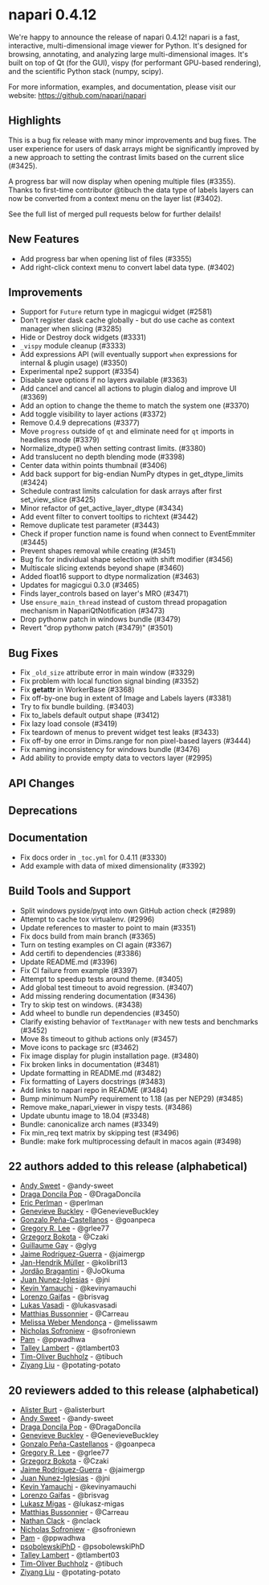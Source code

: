 # napari 0.4.12

We're happy to announce the release of napari 0.4.12!
napari is a fast, interactive, multi-dimensional image viewer for Python.
It's designed for browsing, annotating, and analyzing large multi-dimensional
images. It's built on top of Qt (for the GUI), vispy (for performant GPU-based
rendering), and the scientific Python stack (numpy, scipy).

For more information, examples, and documentation, please visit our website:
https://github.com/napari/napari

## Highlights

This is a bug fix release with many minor improvements and bug fixes. The user
experience for users of dask arrays might be significantly improved by a new
approach to setting the contrast limits based on the current slice (#3425).

A progress bar will now display when opening multiple files (#3355).
Thanks to first-time contributor @tibuch the data type of labels layers can now
be converted from a context menu on the layer list (#3402).

See the full list of merged pull requests below for further delails!

## New Features

- Add progress bar when opening list of files (#3355)
- Add right-click context menu to convert label data type. (#3402)

## Improvements

- Support for `Future` return type in magicgui widget (#2581)
- Don't register dask cache globally - but do use cache as context manager when slicing (#3285)
- Hide or Destroy dock widgets (#3331)
- `_vispy` module cleanup (#3333)
- Add expressions API (will eventually support `when` expressions for internal & plugin usage) (#3350)
- Experimental npe2 support (#3354)
- Disable save options if no layers available (#3363)
- Add cancel and cancel all actions to plugin dialog and improve UI (#3369)
- Add an option to change the theme to match the system one (#3370)
- Add toggle visibility to layer actions (#3372)
- Remove 0.4.9 deprecations (#3377)
- Move `progress` outside of `qt` and eliminate need for `qt` imports in headless mode (#3379)
- Normalize_dtype() when setting contrast limits. (#3380)
- Add translucent no depth blending mode (#3398)
- Center data within points thumbnail (#3406)
- Add back support for big-endian NumPy dtypes in get_dtype_limits (#3424)
- Schedule contrast limits calculation for dask arrays after first set_view_slice (#3425)
- Minor refactor of get_active_layer_dtype (#3434)
- Add event filter to convert tooltips to richtext (#3442)
- Remove duplicate test parameter (#3443)
- Check if proper function name is found when connect to EventEmmiter (#3445)
- Prevent shapes removal while creating (#3451)
- Bug fix for individual shape selection with shift modifier (#3456)
- Multiscale slicing extends beyond shape (#3460)
- Added float16 support to dtype normalization (#3463)
- Updates for magicgui 0.3.0 (#3465)
- Finds layer_controls based on layer's MRO (#3471)
- Use `ensure_main_thread` instead of custom thread propagation mechanism in NapariQtNotification (#3473)
- Drop pythonw patch in windows bundle (#3479)
- Revert "drop pythonw patch (#3479)" (#3501)

## Bug Fixes

- Fix `_old_size` attribute error in main window (#3329)
- Fix problem with local function signal binding (#3352)
- Fix __getattr__ in WorkerBase (#3368)
- Fix off-by-one bug in extent of Image and Labels layers (#3381)
- Try to fix bundle building. (#3403)
- Fix to_labels default output shape (#3412)
- Fix lazy load console (#3419)
- Fix teardown of menus to prevent widget test leaks (#3433)
- Fix off-by one error in Dims.range for non pixel-based layers (#3444)
- Fix naming inconsistency for windows bundle (#3476)
- Add ability to provide empty data to vectors layer (#2995)

## API Changes

## Deprecations

## Documentation

- Fix docs order in `_toc.yml` for 0.4.11 (#3330)
- Add example with data of mixed dimensionality (#3392)

## Build Tools and Support

- Split windows pyside/pyqt into own GitHub action check (#2989)
- Attempt to cache tox virtualenv. (#2996)
- Update references to master to point to main (#3351)
- Fix docs build from main branch (#3365)
- Turn on testing examples on CI again (#3367)
- Add certifi to dependencies (#3386)
- Update README.md (#3396)
- Fix CI failure from example (#3397)
- Attempt to speedup tests around theme. (#3405)
- Add global test timeout to avoid regression. (#3407)
- Add missing rendering documentation (#3436)
- Try to skip test on windows. (#3438)
- Add wheel to bundle run dependencies (#3450)
- Clarify existing behavior of `TextManager` with new tests and benchmarks (#3452)
- Move 8s timeout to github actions only (#3457)
- Move icons to package src (#3462)
- Fix image display for plugin installation page. (#3480)
- Fix broken links in documentation (#3481)
- Update formatting in README.md (#3482)
- Fix formatting of Layers docstrings (#3483)
- Add links to napari repo in README (#3484)
- Bump minimum NumPy requirement to 1.18 (as per NEP29) (#3485)
- Remove make_napari_viewer in vispy tests. (#3486)
- Update ubuntu image to 18.04 (#3348)
- Bundle: canonicalize arch names (#3349)
- Fix min_req text matrix by skipping test (#3496)
- Bundle: make fork multiprocessing default in macos again (#3498)

## 22 authors added to this release (alphabetical)

- [Andy Sweet](https://github.com/napari/napari/commits?author=andy-sweet) - @andy-sweet
- [Draga Doncila Pop](https://github.com/napari/napari/commits?author=DragaDoncila) - @DragaDoncila
- [Eric Perlman](https://github.com/napari/napari/commits?author=perlman) - @perlman
- [Genevieve Buckley](https://github.com/napari/napari/commits?author=GenevieveBuckley) - @GenevieveBuckley
- [Gonzalo Peña-Castellanos](https://github.com/napari/napari/commits?author=goanpeca) - @goanpeca
- [Gregory R. Lee](https://github.com/napari/napari/commits?author=grlee77) - @grlee77
- [Grzegorz Bokota](https://github.com/napari/napari/commits?author=Czaki) - @Czaki
- [Guillaume Gay](https://github.com/napari/napari/commits?author=glyg) - @glyg
- [Jaime Rodríguez-Guerra](https://github.com/napari/napari/commits?author=jaimergp) - @jaimergp
- [Jan-Hendrik Müller](https://github.com/napari/napari/commits?author=kolibril13) - @kolibril13
- [Jordão Bragantini](https://github.com/napari/napari/commits?author=JoOkuma) - @JoOkuma
- [Juan Nunez-Iglesias](https://github.com/napari/napari/commits?author=jni) - @jni
- [Kevin Yamauchi](https://github.com/napari/napari/commits?author=kevinyamauchi) - @kevinyamauchi
- [Lorenzo Gaifas](https://github.com/napari/napari/commits?author=brisvag) - @brisvag
- [Lukas Vasadi](https://github.com/napari/napari/commits?author=lukasvasadi) - @lukasvasadi
- [Matthias Bussonnier](https://github.com/napari/napari/commits?author=Carreau) - @Carreau
- [Melissa Weber Mendonça](https://github.com/napari/napari/commits?author=melissawm) - @melissawm
- [Nicholas Sofroniew](https://github.com/napari/napari/commits?author=sofroniewn) - @sofroniewn
- [Pam](https://github.com/napari/napari/commits?author=ppwadhwa) - @ppwadhwa
- [Talley Lambert](https://github.com/napari/napari/commits?author=tlambert03) - @tlambert03
- [Tim-Oliver Buchholz](https://github.com/napari/napari/commits?author=tibuch) - @tibuch
- [Ziyang Liu](https://github.com/napari/napari/commits?author=potating-potato) - @potating-potato

## 20 reviewers added to this release (alphabetical)

- [Alister Burt](https://github.com/napari/napari/commits?author=alisterburt) - @alisterburt
- [Andy Sweet](https://github.com/napari/napari/commits?author=andy-sweet) - @andy-sweet
- [Draga Doncila Pop](https://github.com/napari/napari/commits?author=DragaDoncila) - @DragaDoncila
- [Genevieve Buckley](https://github.com/napari/napari/commits?author=GenevieveBuckley) - @GenevieveBuckley
- [Gonzalo Peña-Castellanos](https://github.com/napari/napari/commits?author=goanpeca) - @goanpeca
- [Gregory R. Lee](https://github.com/napari/napari/commits?author=grlee77) - @grlee77
- [Grzegorz Bokota](https://github.com/napari/napari/commits?author=Czaki) - @Czaki
- [Jaime Rodríguez-Guerra](https://github.com/napari/napari/commits?author=jaimergp) - @jaimergp
- [Juan Nunez-Iglesias](https://github.com/napari/napari/commits?author=jni) - @jni
- [Kevin Yamauchi](https://github.com/napari/napari/commits?author=kevinyamauchi) - @kevinyamauchi
- [Lorenzo Gaifas](https://github.com/napari/napari/commits?author=brisvag) - @brisvag
- [Lukasz Migas](https://github.com/napari/napari/commits?author=lukasz-migas) - @lukasz-migas
- [Matthias Bussonnier](https://github.com/napari/napari/commits?author=Carreau) - @Carreau
- [Nathan Clack](https://github.com/napari/napari/commits?author=nclack) - @nclack
- [Nicholas Sofroniew](https://github.com/napari/napari/commits?author=sofroniewn) - @sofroniewn
- [Pam](https://github.com/napari/napari/commits?author=ppwadhwa) - @ppwadhwa
- [psobolewskiPhD](https://github.com/napari/napari/commits?author=psobolewskiPhD) - @psobolewskiPhD
- [Talley Lambert](https://github.com/napari/napari/commits?author=tlambert03) - @tlambert03
- [Tim-Oliver Buchholz](https://github.com/napari/napari/commits?author=tibuch) - @tibuch
- [Ziyang Liu](https://github.com/napari/napari/commits?author=potating-potato) - @potating-potato
